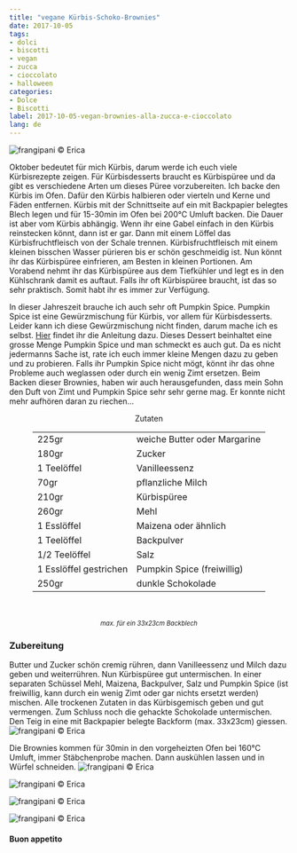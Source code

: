 ```yaml
---
title: "vegane Kürbis-Schoko-Brownies"
date: 2017-10-05
tags:
- dolci 
- biscotti
- vegan
- zucca
- cioccolato
- halloween
categories:
- Dolce
- Biscotti
label: 2017-10-05-vegan-brownies-alla-zucca-e-cioccolato
lang: de
---
```

![](../2017-10-05-vegan-brownies-alla-zucca-e-cioccolato/header.jpg "frangipani © Erica")

Oktober bedeutet für mich Kürbis, darum werde ich euch viele Kürbisrezepte zeigen. Für Kürbisdesserts braucht es Kürbispüree und da gibt es verschiedene Arten um dieses Püree vorzubereiten. Ich backe den Kürbis im Ofen. Dafür den Kürbis halbieren oder vierteln und Kerne und Fäden entfernen. Kürbis mit der Schnittseite auf ein mit Backpapier belegtes Blech legen und für 15-30min im Ofen bei 200°C Umluft backen. Die Dauer ist aber vom Kürbis abhängig. Wenn ihr eine Gabel einfach in den Kürbis reinstecken könnt, dann ist er gar. Dann mit einem Löffel das Kürbisfruchtfleisch von der Schale trennen. Kürbisfruchtfleisch mit einem kleinen bisschen Wasser pürieren bis er schön geschmeidig ist. Nun könnt ihr das Kürbispüree einfrieren, am Besten in kleinen Portionen. Am Vorabend nehmt ihr das Kürbispüree aus dem Tiefkühler und legt es in den Kühlschrank damit es auftaut. Falls ihr oft Kürbispüree braucht, ist das so sehr praktisch. Somit habt ihr es immer zur Verfügung.

In dieser Jahreszeit brauche ich auch sehr oft Pumpkin Spice. Pumpkin Spice ist eine Gewürzmischung für Kürbis, vor allem für Kürbisdesserts. Leider kann ich diese Gewürzmischung nicht finden, darum mache ich es selbst. <a href="https://frangipani.raiano.ch/2016-10-12-pumpkin-spice-latte-de/" target="_blank">Hier</a> findet ihr die Anleitung dazu. Dieses Dessert beinhaltet eine grosse Menge Pumpkin Spice und man schmeckt es auch gut. Da es nicht jedermanns Sache ist, rate ich euch immer kleine Mengen dazu zu geben und zu probieren. Falls ihr Pumpkin Spice nicht mögt, könnt ihr das ohne Probleme auch weglassen oder durch ein wenig Zimt ersetzen. Beim Backen dieser Brownies, haben wir auch herausgefunden, dass mein Sohn den Duft von Zimt und Pumpkin Spice sehr sehr gerne mag. Er konnte nicht mehr aufhören daran zu riechen...

<div id="wrapper" style="text-align: center">
  <div id="yourdiv" style="display: inline-block;">
    <div class="ingredients">
      <div class="ingredients-title">Zutaten</div>
      <table>
        <tbody>
          <tr>
            <td>225gr</td>
            <td>weiche Butter oder Margarine</td>
          </tr>
          <tr>
            <td>180gr</td>
            <td>Zucker</td>
          </tr>
          <tr>
            <td>1 Teelöffel</td>
            <td>Vanilleessenz</td>
          </tr>
          <tr>
            <td>70gr</td>
            <td>pflanzliche Milch</td>
          </tr>
          <tr>
            <td>210gr</td>
            <td>Kürbispüree</td>
          </tr>
          <tr>
            <td>260gr</td>
            <td>Mehl</td>
          </tr>
          <tr>
            <td>1 Esslöffel</td>
            <td>Maizena oder ähnlich</td>
          </tr>
          <tr>  
            <td>1 Teelöffel</td>
            <td>Backpulver</td>
          </tr>
          <tr>
            <td>1/2 Teelöffel</td>
            <td>Salz</td>
          </tr>
          <tr>
             <td>1 Esslöffel gestrichen</td>
            <td>Pumpkin Spice (freiwillig)</td>
          </tr>
          <tr> 
            <td>250gr</td>
            <td>dunkle Schokolade</td>  
          </tr>
        </tbody>
      </table>
      <br></br>
      <i class="pull-right" style="font-size: 80%;">max. für ein 33x23cm Backblech</i>
    </div>
  </div>
</div>


<h3>
  <font color="grey">
    <i class="fa fa-cogs"></i>
  </font> Zubereitung
</h3>

Butter und Zucker schön cremig rühren, dann Vanilleessenz und Milch dazu geben und weiterrühren. Nun Kürbispüree gut untermischen. In einer separaten Schüssel Mehl, Maizena, Backpulver, Salz und Pumpkin Spice (ist freiwillig, kann durch ein wenig Zimt oder gar nichts ersetzt werden) mischen. Alle trockenen Zutaten in das Kürbisgemisch geben und gut vermengen. Zum Schluss noch die gehackte Schokolade untermischen. Den Teig in eine mit Backpapier belegte Backform (max. 33x23cm) giessen.
![](../2017-10-05-vegan-brownies-alla-zucca-e-cioccolato/teglia.jpg "frangipani © Erica")

Die Brownies kommen für 30min in den vorgeheizten Ofen bei 160°C Umluft, immer Stäbchenprobe machen. Dann auskühlen lassen und in Würfel schneiden.
![](../2017-10-05-vegan-brownies-alla-zucca-e-cioccolato/risultato1.jpg "frangipani © Erica")

![](../2017-10-05-vegan-brownies-alla-zucca-e-cioccolato/risultato2.jpg "frangipani © Erica")

![](../2017-10-05-vegan-brownies-alla-zucca-e-cioccolato/risultato3.jpg "frangipani © Erica")

![](../2017-10-05-vegan-brownies-alla-zucca-e-cioccolato/risultato4.jpg "frangipani © Erica")

<h4>Buon appetito
  <font color="red">
    <i class="fa fa-smile-o"></i>
  </font>
</h4>